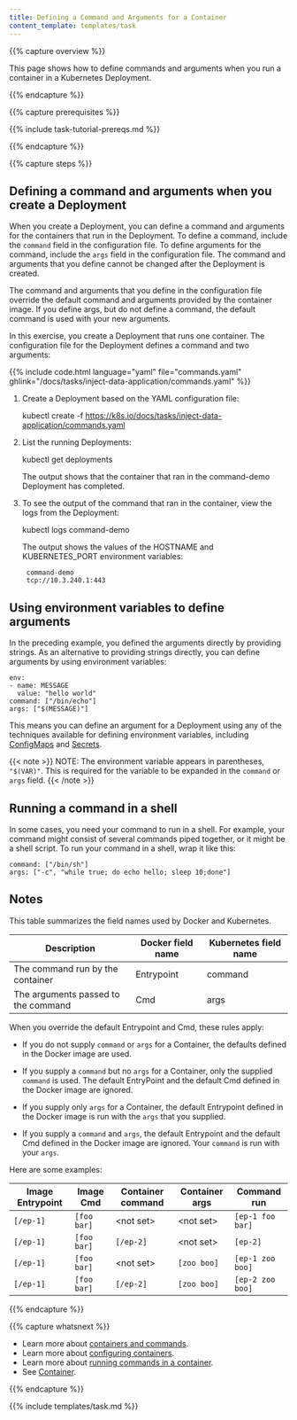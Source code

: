 ```yaml
---
title: Defining a Command and Arguments for a Container
content_template: templates/task
---
```


{{% capture overview %}}

This page shows how to define commands and arguments when you run a container
in a Kubernetes Deployment.

{{% endcapture %}}


{{% capture prerequisites %}}

{{% include task-tutorial-prereqs.md %}}

{{% endcapture %}}


{{% capture steps %}}

## Defining a command and arguments when you create a Deployment

When you create a Deployment, you can define a command and arguments for the
containers that run in the Deployment. To define a command, include the `command`
field in the configuration file. To define arguments for the command, include
the `args` field in the configuration file. The command and arguments that
you define cannot be changed after the Deployment is created.

The command and arguments that you define in the configuration file
override the default command and arguments provided by the container image.
If you define args, but do not define a command, the default command is used
with your new arguments.

In this exercise, you create a Deployment that runs one container. The configuration
file for the Deployment defines a command and two arguments:

{{% include code.html language="yaml" file="commands.yaml" ghlink="/docs/tasks/inject-data-application/commands.yaml" %}}

1. Create a Deployment based on the YAML configuration file:

      kubectl create -f https://k8s.io/docs/tasks/inject-data-application/commands.yaml

1. List the running Deployments:

      kubectl get deployments

    The output shows that the container that ran in the command-demo Deployment has
    completed.

1. To see the output of the command that ran in the container, view the logs
from the Deployment:

      kubectl logs command-demo

    The output shows the values of the HOSTNAME and KUBERNETES_PORT environment
    variables:

        command-demo
        tcp://10.3.240.1:443

## Using environment variables to define arguments

In the preceding example, you defined the arguments directly by
providing strings. As an alternative to providing strings directly,
you can define arguments by using environment variables:

    env:
    - name: MESSAGE
      value: "hello world"
    command: ["/bin/echo"]
    args: ["$(MESSAGE)"]

This means you can define an argument for a Deployment using any of
the techniques available for defining environment variables, including
[ConfigMaps](/docs/tasks/configure-pod-container/configmap/)
and
[Secrets](/docs/concepts/configuration/secret/).

{{< note >}}
NOTE: The environment variable appears in parentheses, `"$(VAR)"`. This is
required for the variable to be expanded in the `command` or `args` field.
{{< /note >}}

## Running a command in a shell

In some cases, you need your command to run in a shell. For example, your
command might consist of several commands piped together, or it might be a shell
script. To run your command in a shell, wrap it like this:

    command: ["/bin/sh"]
    args: ["-c", "while true; do echo hello; sleep 10;done"]

## Notes

This table summarizes the field names used by Docker and Kubernetes.

|              Description               |    Docker field name   | Kubernetes field name |
|----------------------------------------|------------------------|-----------------------|
|  The command run by the container      |   Entrypoint           |      command          |
|  The arguments passed to the command   |   Cmd                  |      args             |

When you override the default Entrypoint and Cmd, these rules apply:

* If you do not supply `command` or `args` for a Container, the defaults defined
in the Docker image are used.

* If you supply a `command` but no `args` for a Container, only the supplied
`command` is used. The default EntryPoint and the default Cmd defined in the Docker
image are ignored.

* If you supply only `args` for a Container, the default Entrypoint defined in
the Docker image is run with the `args` that you supplied.

* If you supply a `command` and `args`, the default Entrypoint and the default
Cmd defined in the Docker image are ignored. Your `command` is run with your
`args`.

Here are some examples:

| Image Entrypoint   |    Image Cmd     | Container command   |  Container args    |    Command run   |
|--------------------|------------------|---------------------|--------------------|------------------|
|     `[/ep-1]`      |   `[foo bar]`    |   &lt;not set&gt;   |   &lt;not set&gt;  | `[ep-1 foo bar]` |
|     `[/ep-1]`      |   `[foo bar]`    |      `[/ep-2]`      |   &lt;not set&gt;  |     `[ep-2]`     |
|     `[/ep-1]`      |   `[foo bar]`    |   &lt;not set&gt;   |     `[zoo boo]`    | `[ep-1 zoo boo]` |
|     `[/ep-1]`      |   `[foo bar]`    |   `[/ep-2]`         |     `[zoo boo]`    | `[ep-2 zoo boo]` |


{{% endcapture %}}

{{% capture whatsnext %}}

* Learn more about [containers and commands](/docs/user-guide/containers/).
* Learn more about [configuring containers](/docs/user-guide/configuring-containers/).
* Learn more about [running commands in a container](/docs/tasks/kubectl/get-shell-running-container/).
* See [Container](/docs/api-reference/v1.6/#container-v1-core).

{{% endcapture %}}


{{% include templates/task.md %}}
